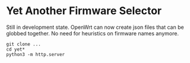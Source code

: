 # Yet Another Firmware Selector

Still in development state. OpenWrt can now create json files that can be globbed together. No need for heuristics on firmware names anymore.

```
git clone ...
cd yet*
python3 -m http.server
```
